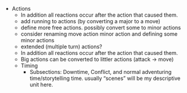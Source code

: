 - Actions
	- In addition all reactions occur after the action that caused them.
	- add running to actions (by converting a major to a move)
	- define more free actions. possibly convert some to minor actions
	- consider renaming move action minor action and defining some minor actions
	- extended (multiple turn) actions?
	- In addition all reactions occur after the action that caused them.
	- Big actions can be converted to littler actions (attack -> move)
	- Timing
		- Subsections: Downtime, Conflict, and normal adventuring time/storytelling time. usually “scenes” will be my descriptive unit here.